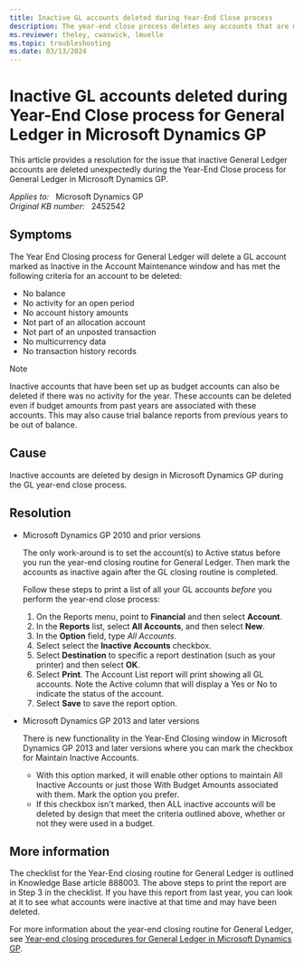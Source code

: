 ```yaml
---
title: Inactive GL accounts deleted during Year-End Close process
description: The year-end close process deletes any accounts that are marked as inactivate if there is no history for these accounts.
ms.reviewer: theley, cwaswick, lmuelle
ms.topic: troubleshooting
ms.date: 03/13/2024
---
```

# Inactive GL accounts deleted during Year-End Close process for General Ledger in Microsoft Dynamics GP

This article provides a resolution for the issue that inactive General Ledger accounts are deleted unexpectedly during the Year-End Close process for General Ledger in Microsoft Dynamics GP.

_Applies to:_ &nbsp; Microsoft Dynamics GP  
_Original KB number:_ &nbsp; 2452542

## Symptoms

The Year End Closing process for General Ledger will delete a GL account marked as Inactive in the Account Maintenance window and has met the following criteria for an account to be deleted:

- No balance
- No activity for an open period
- No account history amounts
- Not part of an allocation account
- Not part of an unposted transaction
- No multicurrency data
- No transaction history records

> [!NOTE]
> Inactive accounts that have been set up as budget accounts can also be deleted if there was no activity for the year. These accounts can be deleted even if budget amounts from past years are associated with these accounts. This may also cause trial balance reports from previous years to be out of balance.

## Cause

Inactive accounts are deleted by design in Microsoft Dynamics GP during the GL year-end close process.

## Resolution

- Microsoft Dynamics GP 2010 and prior versions

  The only work-around is to set the account(s) to Active status before you run the year-end closing routine for General Ledger. Then mark the accounts as inactive again after the GL closing routine is completed.

  Follow these steps to print a list of all your GL accounts *before* you perform the year-end close process:

  1. On the Reports menu, point to **Financial** and then select **Account**.
  2. In the **Reports** list, select **All Accounts**, and then select **New**.
  3. In the **Option** field, type *All Accounts*.
  4. Select select the **Inactive Accounts** checkbox.
  5. Select **Destination** to specific a report destination (such as your printer) and then select **OK**.
  6. Select **Print**. The Account List report will print showing all GL accounts. Note the Active column that will display a Yes or No to indicate the status of the account.
  7. Select **Save** to save the report option.

- Microsoft Dynamics GP 2013 and later versions

  There is new functionality in the Year-End Closing window in Microsoft Dynamics GP 2013 and later versions where you can mark the checkbox for Maintain Inactive Accounts.

  - With this option marked, it will enable other options to maintain All Inactive Accounts or just those With Budget Amounts associated with them. Mark the option you prefer.
  - If this checkbox isn't marked, then ALL inactive accounts will be deleted by design that meet the criteria outlined above, whether or not they were used in a budget.

## More information

The checklist for the Year-End closing routine for General Ledger is outlined in Knowledge Base article 888003. The above steps to print the report are in Step 3 in the checklist. If you have this report from last year, you can look at it to see what accounts were inactive at that time and may have been deleted.

For more information about the year-end closing routine for General Ledger, see [Year-end closing procedures for General Ledger in Microsoft Dynamics GP](https://support.microsoft.com/topic/kb-year-end-closing-procedures-for-general-ledger-in-microsoft-dynamics-gp-4447f7bb-7143-60e2-882a-c7ae86f5792e).
